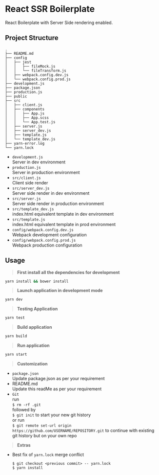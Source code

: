 # React SSR Boilerplate
React Boilerplate with Server Side rendering enabled.

## Project Structure
```
.
├── README.md
├── config
│   ├── jest
│   │   ├── fileMock.js
│   │   └── fileTransform.js
│   ├── webpack.config.dev.js
│   └── webpack.config.prod.js
├── development.js
├── package.json
├── production.js
├── public
├── src
│   ├── client.js
│   ├── components
│   │   ├── App.js
│   │   ├── App.scss
│   │   └── App.test.js
│   ├── server.js
│   ├── server_dev.js
│   ├── template.js
│   └── template_dev.js
├── yarn-error.log
└── yarn.lock
```

- `development.js`  
Server in dev environment  
- `production.js`  
Server in production environment  
- `src/client.js`  
Client side render
- `src/server_dev.js`  
Server side render in dev environment
- `src/server.js`  
Server side render in production environment  
- `src/template_dev.js`   
index.html equivalent template in dev environment  
- `src/template.js`  
index.html equivalent template in prod environment   
- `config/webpack.config.dev.js`  
Webpack development configuration  
- `config/webpack.config.prod.js`  
Webpack production configuration 


## Usage

> **First install all the dependencies for development**

```sh
yarn install && bower install
```

> **Launch application in development mode**

```sh
yarn dev
```

> **Testing Application**

```sh
yarn test
```

> **Build application**

```sh
yarn build
```

> **Run application**
```sh
yarn start
```

> **Customization**

 - `package.json`     
 Update package.json as per your requirement
 - README.md        
 Update this readMe as per your requirement
 - `Git`        
 run        
 `$ rm -rf .git`        
 followed by        
 `$ git init` to start your new git history         
 or run         
 `$ git remote set-url origin https://github.com/USERNAME/REPOSITORY.git` to continue with existing git history but on your own repo

> **Extras**
- Best fix of `yarn.lock` merge conflict
    ```
    $ git checkout <previous commit> -- yarn.lock
    $ yarn install
    ```
